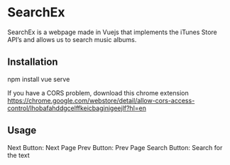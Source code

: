 # SearchEx

SearchEx is a webpage made in Vuejs that implements the iTunes Store API’s and allows us to search music albums.

## Installation

npm install
vue serve

If you have a CORS problem, download this chrome extension
https://chrome.google.com/webstore/detail/allow-cors-access-control/lhobafahddgcelffkeicbaginigeejlf?hl=en

## Usage
Next Button: Next Page
Prev Button: Prev Page
Search Button: Search for the text


